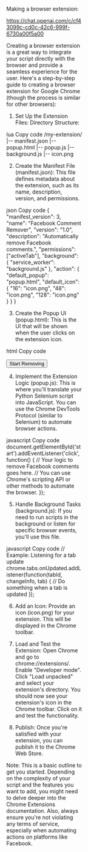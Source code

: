 Making a browser extension: 

https://chat.openai.com/c/cf43099c-cd0c-42c6-999f-6730a00f5a00

Creating a browser extension is a great way to integrate your script directly with the browser and provide a seamless experience for the user. Here's a step-by-step guide to creating a browser extension for Google Chrome (though the process is similar for other browsers):

1. Set Up the Extension Files:
Directory Structure:

lua
Copy code
/my-extension/
|-- manifest.json
|-- popup.html
|-- popup.js
|-- background.js
|-- icon.png

2. Create the Manifest File (manifest.json):
This file defines metadata about the extension, such as its name, description, version, and permissions.

json
Copy code
{
  "manifest_version": 3,
  "name": "Facebook Comment Remover",
  "version": "1.0",
  "description": "Automatically remove Facebook comments.",
  "permissions": ["activeTab"],
  "background": {
    "service_worker": "background.js"
  },
  "action": {
    "default_popup": "popup.html",
    "default_icon": {
      "16": "icon.png",
      "48": "icon.png",
      "128": "icon.png"
    }
  }
}

3. Create the Popup UI (popup.html):
This is the UI that will be shown when the user clicks on the extension icon.

html
Copy code
<!DOCTYPE html>
<html>
<head>
    <title>Facebook Comment Remover</title>
    <style>
        body {
            width: 200px;
        }
    </style>
</head>
<body>
    <button id="start">Start Removing</button>
    <script src="popup.js"></script>
</body>
</html>

4. Implement the Extension Logic (popup.js):
This is where you'll translate your Python Selenium script into JavaScript. You can use the Chrome DevTools Protocol (similar to Selenium) to automate browser actions.

javascript
Copy code
document.getElementById('start').addEventListener('click', function() {
    // Your logic to remove Facebook comments goes here.
    // You can use Chrome's scripting API or other methods to automate the browser.
});

5. Handle Background Tasks (background.js):
If you need to run scripts in the background or listen for specific browser events, you'll use this file.

javascript
Copy code
// Example: Listening for a tab update
chrome.tabs.onUpdated.addListener(function(tabId, changeInfo, tab) {
    // Do something when a tab is updated
});

6. Add an Icon:
Provide an icon (icon.png) for your extension. This will be displayed in the Chrome toolbar.

7. Load and Test the Extension:
Open Chrome and go to chrome://extensions/.
Enable "Developer mode".
Click "Load unpacked" and select your extension's directory.
You should now see your extension's icon in the Chrome toolbar. Click on it and test the functionality.

8. Publish:
Once you're satisfied with your extension, you can publish it to the Chrome Web Store.

Note: This is a basic outline to get you started. Depending on the complexity of your script and the features you want to add, you might need to delve deeper into the Chrome Extensions documentation. Also, always ensure you're not violating any terms of service, especially when automating actions on platforms like Facebook.






